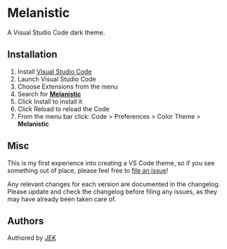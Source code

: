 # Melanistic
A Visual Studio Code dark theme.

## Installation
1. Install [Visual Studio Code](https://code.visualstudio.com/)
2. Launch Visual Studio Code
3. Choose Extensions from the menu
4. Search for **[Melanistic](https://marketplace.visualstudio.com/items?itemName=JEK.melanistic-dark-theme)**
5. Click Install to install it
6. Click Reload to reload the Code
7. From the menu bar click: Code > Preferences > Color Theme > **Melanistic**

## Misc
This is my first experience into creating a VS Code theme, so if you see something out of place, please feel free to [file an issue](https://github.com/Jekkow/Melanistic/issues)!

Any relevant changes for each version are documented in the changelog. Please update and check the changelog before filing any issues, as they may have already been taken care of.

## Authors
Authored by [JEK](https://github.com/Jekkow)
